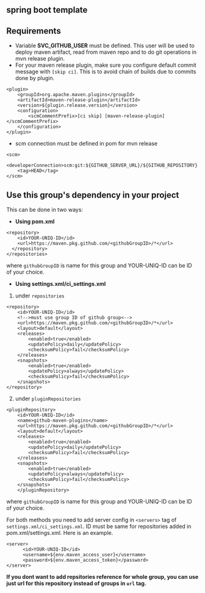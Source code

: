 ## spring boot template

## Requirements
* Variable **SVC_GITHUB_USER** must be defined. This user will be used to deploy maven artifact, read from maven repo and to do git operations in mvn release plugin.
* For your maven release plugin, make sure you configure default commit message with `[skip ci]`. This is to avoid chain of builds due to commits done by plugin.
```
<plugin>
    <groupId>org.apache.maven.plugins</groupId>
    <artifactId>maven-release-plugin</artifactId>
    <version>${plugin.release.version}</version>
    <configuration>
        <scmCommentPrefix>[ci skip] [maven-release-plugin]</scmCommentPrefix>
    </configuration>
</plugin>
```
* scm connection must be defined in pom for mvn release
```
<scm>
    <developerConnection>scm:git:${GITHUB_SERVER_URL}/${GITHUB_REPOSITORY}.git</developerConnection>
    <tag>HEAD</tag>
</scm>
```

## Use this group's dependency in your project
This can be done in two ways:
* **Using pom.xml** 
```
<repository>
    <id>YOUR-UNIQ-ID</id>
    <url>https://maven.pkg.github.com/<githubGroupID>/*</url>
  </repository>
</repositories>
```
where `githubGroupID` is name for this group and YOUR-UNIQ-ID can be ID of your choice.

* **Using settings.xml/ci_settings.xml**
1. under `repositories`
```
<repository>
    <id>YOUR-UNIQ-ID</id>
    <!-->must use group ID of github group<-->       
    <url>https://maven.pkg.github.com/<githubGroupID>/*</url>
    <layout>default</layout>
    <releases>
        <enabled>true</enabled>
        <updatePolicy>daily</updatePolicy>
        <checksumPolicy>fail</checksumPolicy>
    </releases>
    <snapshots>
        <enabled>true</enabled>
        <updatePolicy>always</updatePolicy>
        <checksumPolicy>fail</checksumPolicy>
    </snapshots>
</repository>
```
2. under `pluginRepositories`
```
<pluginRepository>
    <id>YOUR-UNIQ-ID</id> 
    <name>github-maven-plugins</name>
    <url>https://maven.pkg.github.com/<githubGroupID>/*</url>
    <layout>default</layout>
    <releases>
        <enabled>true</enabled>
        <updatePolicy>daily</updatePolicy>
        <checksumPolicy>fail</checksumPolicy>
    </releases>
    <snapshots>
        <enabled>true</enabled>
        <updatePolicy>always</updatePolicy>
        <checksumPolicy>fail</checksumPolicy>
    </snapshots>
    </pluginRepository>
```

where `githubGroupID` is name for this group and YOUR-UNIQ-ID can be ID of your choice.

For both methods you need to add server config in `<servers>` tag of `settings.xml/ci_settings.xml`.
ID must be same for repositories added in pom.xml/settings.xml.
Here is an example.
```
<server>
      <id>YOUR-UNIQ-ID</id>
      <username>${env.maven_access_user}</username>
      <password>${env.maven_access_token}</password>
</server>
```
**If you dont want to add repsitories reference for whole group, you can use just url for this repository instead of groups in `url` tag.**
